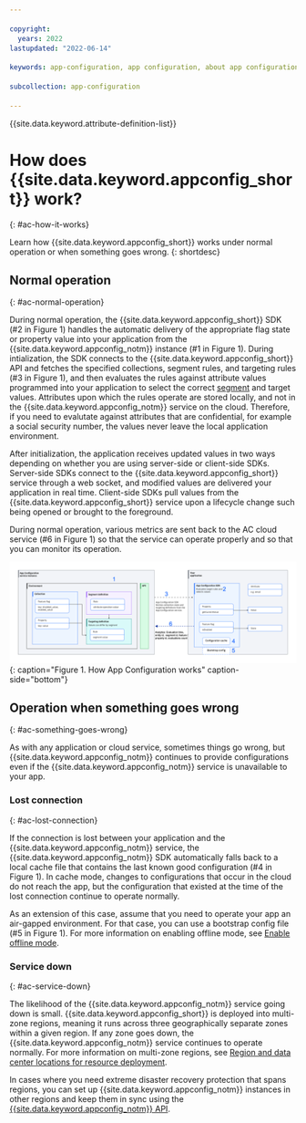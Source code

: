 ```yaml
---

copyright:
  years: 2022
lastupdated: "2022-06-14"

keywords: app-configuration, app configuration, about app configuration

subcollection: app-configuration

---
```


{{site.data.keyword.attribute-definition-list}}

# How does {{site.data.keyword.appconfig_short}} work?
{: #ac-how-it-works}

Learn how {{site.data.keyword.appconfig_short}} works under normal operation or when something goes wrong.
{: shortdesc}

## Normal operation
{: #ac-normal-operation}

During normal operation, the {{site.data.keyword.appconfig_short}} SDK (#2 in Figure 1) handles the automatic delivery of the appropriate flag state or property value into your application from the {{site.data.keyword.appconfig_notm}} instance (#1 in Figure 1). During intialization, the SDK connects to the {{site.data.keyword.appconfig_short}} API and fetches the specified collections, segment rules, and targeting rules (#3 in Figure 1), and then evaluates the rules against attribute values programmed into your application to select the correct [segment](/docs/app-configuration?topic=app-configuration-ac-segments) and target values. Attributes upon which the rules operate are stored locally, and not in the {{site.data.keyword.appconfig_notm}} service on the cloud. Therefore, if you need to evalutate against attributes that are confidential, for example a social security number, the values never leave the local application environment.

After initialization, the application receives updated values in two ways depending on whether you are using server-side or client-side SDKs.  Server-side SDKs connect to the {{site.data.keyword.appconfig_short}} service through a web socket, and modified values are delivered your application in real time. Client-side SDKs pull values from the {{site.data.keyword.appconfig_short}} service upon a lifecycle change such being opened or brought to the foreground.

During normal operation, various metrics are sent back to the AC cloud service (#6 in Figure 1) so that the service can operate properly and so that you can monitor its operation.

![Overview](images/ac-how-it-works.png "How it works diagram"){: caption="Figure 1. How App Configuration works" caption-side="bottom"}

## Operation when something goes wrong 
{: #ac-something-goes-wrong}

As with any application or cloud service, sometimes things go wrong, but {{site.data.keyword.appconfig_notm}} continues to provide configurations even if the {{site.data.keyword.appconfig_notm}} service is unavailable to your app.

### Lost connection
{: #ac-lost-connection}

If the connection is lost between your application and the {{site.data.keyword.appconfig_notm}} service, the {{site.data.keyword.appconfig_notm}} SDK automatically falls back to a local cache file that contains the last known good configuration (#4 in Figure 1). In cache mode, changes to configurations that occur in the cloud do not reach the app, but the configuration that existed at the time of the lost connection continue to operate normally. 

As an extension of this case, assume that you need to operate your app an air-gapped environment. For that case, you can use a bootstrap config file (#5 in Figure 1). For more information on enabling offline mode, see [Enable offline mode](/docs/app-configuration?topic=app-configuration-ac-offline).

### Service down
{: #ac-service-down}

The likelihood of the {{site.data.keyword.appconfig_notm}} service going down is small. {{site.data.keyword.appconfig_short}} is deployed into multi-zone regions, meaning it runs across three geographically separate zones within a given region. If any zone goes down, the {{site.data.keyword.appconfig_notm}} service continues to operate normally. For more information on multi-zone regions, see [Region and data center locations for resource deployment](/docs/overview?topic=overview-locations).

In cases where you need extreme disaster recovery protection that spans regions, you can set up {{site.data.keyword.appconfig_notm}} instances in other regions and keep them in sync using the [{{site.data.keyword.appconfig_notm}} API](/apidocs/app-configuration).
